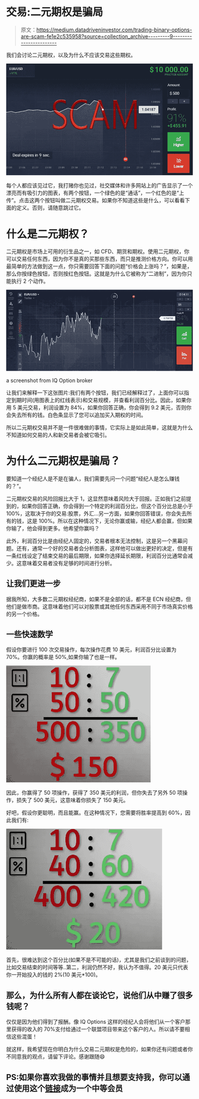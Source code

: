 # 交易:二元期权是骗局

> 原文：<https://medium.datadriveninvestor.com/trading-binary-options-are-scam-fe1e2c535958?source=collection_archive---------9----------------------->

我们会讨论二元期权，以及为什么不应该交易这些期权。

![](img/82f654f6186f3823ce3bf0d1b1305454.png)

每个人都应该见过它，我打赌你也见过，社交媒体和许多网站上的广告显示了一个漂亮而有吸引力的图表，有两个按钮，一个绿色的是“通话”，一个红色的是“上传”。点击这两个按钮叫做二元期权交易。如果你不知道这些是什么，可以看看下面的定义。否则，请随意跳过它。

# 什么是二元期权？

二元期权是市场上可用的衍生品之一，如 CFD、期货和期权。使用二元期权，你可以交易任何东西，因为你不是真的买那些东西，而只是推测价格方向。你可以用最简单的方法做到这一点，你只需要回答下面的问题“价格会上涨吗？”，如果是，那么你按绿色按钮，否则按红色按钮。这就是为什么它被称为“二进制”，因为你只能执行 2 个动作。

![](img/66d811097bc14e1037bd40ff4cde7712.png)

a screenshot from IQ Option broker

让我们来解释一下这张图片:我们有两个按钮，我们已经解释过了，上面你可以指定到期时间(用图表上的红线表示)和交易规模，并查看利润百分比。因此，如果你用 5 美元交易，利润设置为 84%，如果你回答正确，你会得到 9.2 美元，否则你会失去所有的钱。白色条显示了您可以追加买入期权的时间。

所以二元期权交易并不是一件很难做的事情，它实际上是如此简单，这就是为什么不知道如何交易的人和新交易者会被它吸引。

# 为什么二元期权是骗局？

要知道一个经纪人是不是在骗人，我们需要先问一个问题“经纪人是怎么赚钱的？”。

二元期权交易的风险回报比大于 1，这显然意味着风险大于回报。正如我们之前提到的，如果你回答正确，你会得到一个特定的利润百分比，但这个百分比总是小于 100%，这取决于你的交易:股票，外汇…另一方面，如果你回答错误，你会失去所有的钱，这是 100%。所以在这种情况下，无论你赢或输，经纪人都会赢，但如果你输了，他会得到更多。他希望你赢吗？

此外，利润百分比是由经纪人固定的，交易者根本无法控制，这是另一个黑幕问题。还有，通常一个好的交易者会分析图表，这样他可以做出更好的决定，但是有一条红线设定了结束交易的最后期限，如果你选择延长期限，利润百分比通常会减少。这意味着交易者没有足够的时间进行分析。

## 让我们更进一步

据我所知，大多数二元期权经纪商，如果不是全部的话，都不是 ECN 经纪商，但他们是做市商。这意味着他们可以对股票或其他任何东西采用不同于市场真实价格的另一个价格。

## 一些快速数学

假设你要进行 100 次交易操作，每次操作花费 10 美元，利润百分比设置为 70%。你赢的概率是 50%,如果你输了也是一样。

![](img/580ed56ce60dc86544c9455166745b93.png)

因此，你赢得了 50 项操作，获得了 350 美元的利润，但你失去了另外 50 项操作，损失了 500 美元，这意味着你损失了 150 美元。

好吧，假设你更聪明，而且能赢。在这种情况下，您需要将胜率提高到 60%，因此我们有:

![](img/86409dc7170394ff6843e3088392cedb.png)

首先，很难达到这个百分比(如果不是不可能的话)，尤其是我们之前谈到的问题，比如交易结束的时间等等..第二，利润仍然不好，我认为不值得。20 美元只代表你一开始投入的钱的 2%(10 美元*100)。

## 那么，为什么所有人都在谈论它，说他们从中赚了很多钱呢？

仅仅是因为他们得到了报酬。像 IQ Options 这样的经纪人会将他们从一个客户那里获得的收入的 70%支付给通过一个联盟项目带来这个客户的人。所以请不要相信这些混蛋！

就这样，我希望现在你明白为什么交易二元期权是危险的，如果你还有问题或者你不同意我的观点，请留下评论。感谢跟随😄

## PS:如果你喜欢我做的事情并且想要支持我，你可以通过使用这个[链接](https://oussemamiled.medium.com/membership)成为一个中等会员